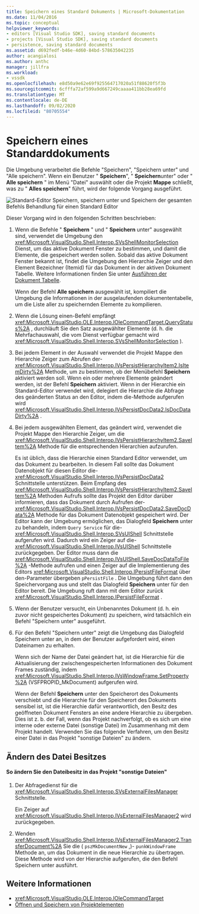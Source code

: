 ```yaml
---
title: Speichern eines Standard Dokuments | Microsoft-Dokumentation
ms.date: 11/04/2016
ms.topic: conceptual
helpviewer_keywords:
- editors [Visual Studio SDK], saving standard documents
- projects [Visual Studio SDK], saving standard documents
- persistence, saving standard documents
ms.assetid: d692fedf-b46e-4d60-84bd-578635042235
author: acangialosi
ms.author: anthc
manager: jillfra
ms.workload:
- vssdk
ms.openlocfilehash: e8d50a9e62e69f925564717020a51f88620f5f3b
ms.sourcegitcommit: 6cfffa72af599a9d667249caaaa411bb28ea69fd
ms.translationtype: MT
ms.contentlocale: de-DE
ms.lasthandoff: 09/02/2020
ms.locfileid: "80705554"
---
```

# <a name="saving-a-standard-document"></a>Speichern eines Standarddokuments
Die Umgebung verarbeitet die Befehle "Speichern", "Speichern unter" und "Alle speichern". Wenn ein Benutzer " **Speichern**", " **Speichern**unter" oder " **Alle speichern** " im Menü "Datei" auswählt oder die Projekt **Mappe** schließt, was zu " **Alles speichern**" führt, wird der folgende Vorgang ausgeführt.

 ![Standard-Editor](../../extensibility/internals/media/public.gif "Öffentlich") Speichern, speichern unter und Speichern der gesamten Befehls Behandlung für einen Standard Editor

 Dieser Vorgang wird in den folgenden Schritten beschrieben:

1. Wenn die Befehle " **Speichern** " und " **Speichern** unter" ausgewählt sind, verwendet die Umgebung den <xref:Microsoft.VisualStudio.Shell.Interop.SVsShellMonitorSelection> Dienst, um das aktive Dokument Fenster zu bestimmen, und damit die Elemente, die gespeichert werden sollen. Sobald das aktive Dokument Fenster bekannt ist, findet die Umgebung den Hierarchie Zeiger und den Element Bezeichner (Itemid) für das Dokument in der aktiven Dokument Tabelle. Weitere Informationen finden Sie unter [Ausführen der Dokument Tabelle](../../extensibility/internals/running-document-table.md).

    Wenn der Befehl **Alle speichern** ausgewählt ist, kompiliert die Umgebung die Informationen in der ausgelaufenden dokumententabelle, um die Liste aller zu speichernden Elemente zu kompilieren.

2. Wenn die Lösung einen-Befehl empfängt <xref:Microsoft.VisualStudio.OLE.Interop.IOleCommandTarget.QueryStatus%2A> , durchläuft Sie den Satz ausgewählter Elemente (d. h. die Mehrfachauswahl, die vom Dienst verfügbar gemacht wird <xref:Microsoft.VisualStudio.Shell.Interop.SVsShellMonitorSelection> ).

3. Bei jedem Element in der Auswahl verwendet die Projekt Mappe den Hierarchie Zeiger zum Abrufen der- <xref:Microsoft.VisualStudio.Shell.Interop.IVsPersistHierarchyItem2.IsItemDirty%2A> Methode, um zu bestimmen, ob der Menübefehl **Speichern** aktiviert werden soll. Wenn ein oder mehrere Elemente geändert werden, ist der Befehl **Speichern** aktiviert. Wenn in der Hierarchie ein Standard-Editor verwendet wird, delegiert die Hierarchie die Abfrage des geänderten Status an den Editor, indem die-Methode aufgerufen wird <xref:Microsoft.VisualStudio.Shell.Interop.IVsPersistDocData2.IsDocDataDirty%2A> .

4. Bei jedem ausgewählten Element, das geändert wird, verwendet die Projekt Mappe den Hierarchie Zeiger, um die <xref:Microsoft.VisualStudio.Shell.Interop.IVsPersistHierarchyItem2.SaveItem%2A> Methode für die entsprechenden Hierarchien aufzurufen.

    Es ist üblich, dass die Hierarchie einen Standard Editor verwendet, um das Dokument zu bearbeiten. In diesem Fall sollte das Dokument Datenobjekt für diesen Editor die- <xref:Microsoft.VisualStudio.Shell.Interop.IVsPersistDocData2> Schnittstelle unterstützen. Beim Empfang des <xref:Microsoft.VisualStudio.Shell.Interop.IVsPersistHierarchyItem2.SaveItem%2A> Methoden Aufrufs sollte das Projekt den Editor darüber informieren, dass das Dokument durch Aufrufen der- <xref:Microsoft.VisualStudio.Shell.Interop.IVsPersistDocData2.SaveDocData%2A> Methode für das Dokument Datenobjekt gespeichert wird. Der Editor kann der Umgebung ermöglichen, das Dialogfeld **Speichern** unter zu behandeln, indem `Query Service` für die- <xref:Microsoft.VisualStudio.Shell.Interop.SVsUIShell> Schnittstelle aufgerufen wird. Dadurch wird ein Zeiger auf die- <xref:Microsoft.VisualStudio.Shell.Interop.IVsUIShell> Schnittstelle zurückgegeben. Der Editor muss dann die <xref:Microsoft.VisualStudio.Shell.Interop.IVsUIShell.SaveDocDataToFile%2A> -Methode aufrufen und einen Zeiger auf die Implementierung des Editors <xref:Microsoft.VisualStudio.Shell.Interop.IPersistFileFormat> über den-Parameter übergeben `pPersistFile` . Die Umgebung führt dann den Speichervorgang aus und stellt das Dialogfeld **Speichern** unter für den Editor bereit. Die Umgebung ruft dann mit dem Editor zurück <xref:Microsoft.VisualStudio.Shell.Interop.IPersistFileFormat> .

5. Wenn der Benutzer versucht, ein Unbenanntes Dokument (d. h. ein zuvor nicht gespeichertes Dokument) zu speichern, wird tatsächlich ein Befehl "Speichern unter" ausgeführt.

6. Für den Befehl "Speichern unter" zeigt die Umgebung das Dialogfeld Speichern unter an, in dem der Benutzer aufgefordert wird, einen Dateinamen zu erhalten.

    Wenn sich der Name der Datei geändert hat, ist die Hierarchie für die Aktualisierung der zwischengespeicherten Informationen des Dokument Frames zuständig, indem <xref:Microsoft.VisualStudio.Shell.Interop.IVsWindowFrame.SetProperty%2A> (VSFPROPID_MkDocument) aufgerufen wird.

   Wenn der Befehl **Speichern** unter den Speicherort des Dokuments verschiebt und die Hierarchie für den Speicherort des Dokuments sensibel ist, ist die Hierarchie dafür verantwortlich, den Besitz des geöffneten Dokument Fensters an eine andere Hierarchie zu übergeben. Dies ist z. b. der Fall, wenn das Projekt nachverfolgt, ob es sich um eine interne oder externe Datei (sonstige Datei) im Zusammenhang mit dem Projekt handelt. Verwenden Sie das folgende Verfahren, um den Besitz einer Datei in das Projekt "sonstige Dateien" zu ändern.

## <a name="changing-file-ownership"></a>Ändern des Datei Besitzes

#### <a name="to-change-file-ownership-to-the-miscellaneous-files-project"></a>So ändern Sie den Dateibesitz in das Projekt "sonstige Dateien"

1. Der Abfragedienst für die <xref:Microsoft.VisualStudio.Shell.Interop.SVsExternalFilesManager> Schnittstelle.

     Ein Zeiger auf <xref:Microsoft.VisualStudio.Shell.Interop.IVsExternalFilesManager2> wird zurückgegeben.

2. Wenden <xref:Microsoft.VisualStudio.Shell.Interop.IVsExternalFilesManager2.TransferDocument%2A> Sie die ( `pszMkDocumentNew` ,)- `punkWindowFrame` Methode an, um das Dokument in die neue Hierarchie zu übertragen. Diese Methode wird von der Hierarchie aufgerufen, die den Befehl Speichern unter ausführt.

## <a name="see-also"></a>Weitere Informationen
- <xref:Microsoft.VisualStudio.OLE.Interop.IOleCommandTarget>
- [Öffnen und Speichern von Projektelementen](../../extensibility/internals/opening-and-saving-project-items.md)
